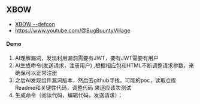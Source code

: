 ## XBOW
- [XBOW --defcon](https://www.youtube.com/watch?v=YDsHI2acEVA)
- https://www.youtube.com/@BugBountyVillage


#### Demo
1. AI理解漏洞，发现利用漏洞需要有JWT，要有JWT需要有用户
2. AI生成命令(发送请求，注册用户) ,根据相应包和HTML不断调整请求参数，来确保可以正常注册
3. 之后AI发现组件漏洞版本，然后去github寻找，可能的poc，读取仓库Readme和关键性代码，调整代码 来适应该次测试
4. 生成命令（阅读代码，编辑代码，发送请求）；


